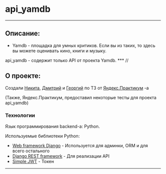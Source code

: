 # api_yamdb
***
## Описание:
- Yamdb - площадка для умных критиков.
  Если вы из таких, то здесь вы можете оценивать кино, книги и музыку.

api_yamdb - содержит только API от проекта Yamdb.
*** //<br />
## О проекте:
Создали [Никита](https://github.com/NiKuma0),
[Дмитрий](https://github.com/WillBeDream) и 
[Георгий](https://github.com/GEORGELIZGIN)
по ТЗ от [Яндекс.Практикум](https://praktikum.yandex.ru/) -а

(Также, Яндекс.Практикум, предоставил некоторые тесты для проекта api_yamdb)
### Технологии
Язык программирования backend-а: Python.

Используемые библиотеки Python:
* [Web framework Django](https://www.djangoproject.com/) - 
  Используется для админки, ORM и для всего остального
* [Django REST framework](https://www.django-rest-framework.org/) - 
  Для реализации API
* [Simple JWT](https://django-rest-framework-simplejwt.readthedocs.io/en/latest/) - 
  Токен
  
***